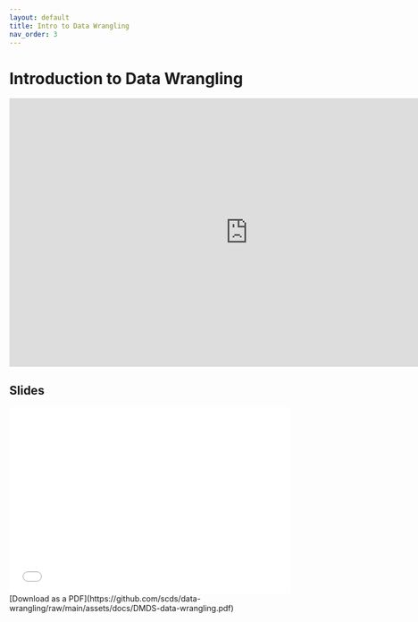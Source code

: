 ```yaml
---
layout: default
title: Intro to Data Wrangling
nav_order: 3
---
```


# Introduction to Data Wrangling
<iframe height="480" width="853" allowfullscreen frameborder=0 src="https://echo360.ca/media/fb6f9858-7230-46fa-919a-56d7b3ab0915/public?autoplay=false&automute=false"></iframe>


## Slides
<div style="position:relative;padding-top:66.25%;">
<iframe src="//docs.google.com/viewer?url=https://github.com/scds/data-wrangling/raw/main/assets/docs/DMDS-data-wrangling.pdf?dl=0&hl=en_US&embedded=true" class="gde-frame" style="position:absolute;top:0;left:0;width:100%;height:100%;border:none;" scrolling="no"></iframe>
</div>
[Download as a PDF](https://github.com/scds/data-wrangling/raw/main/assets/docs/DMDS-data-wrangling.pdf)
<br>

<!-- Edit the content below for the workshop in question. Once you're ready to publish, remove the comment characters e.g. "<!--" at the start and end -->

<!--

After ensuring that you've followed the [Preparatory steps](preparation), open Tableau and follow along with the workshop recording or slides. 

## Workshop recording

<iframe height="480" width="853" allowfullscreen frameborder=0 src="https://echo360.ca/media/4378b2ec-7d0c-4632-a1e4-5a8076a494da/public?autoplay=false&automute=false"></iframe>

View the original [here](https://echo360.ca/media/4378b2ec-7d0c-4632-a1e4-5a8076a494da/public).


## Workshop slides

<div style="position:relative;padding-top:66.25%;">
<iframe src="//docs.google.com/viewer?url=https://github.com/scds/intro-tableau/raw/main/assets/docs/tableau_20201118.pdf?dl=0&hl=en_US&embedded=true" class="gde-frame" style="position:absolute;top:0;left:0;width:100%;height:100%;border:none;" scrolling="no"></iframe>
</div>
[Download as a PDF](https://github.com/scds/intro-tableau/raw/main/assets/docs/tableau_20201118.pdf)
<br>

## Worksheets
**Coming soon!**


-->